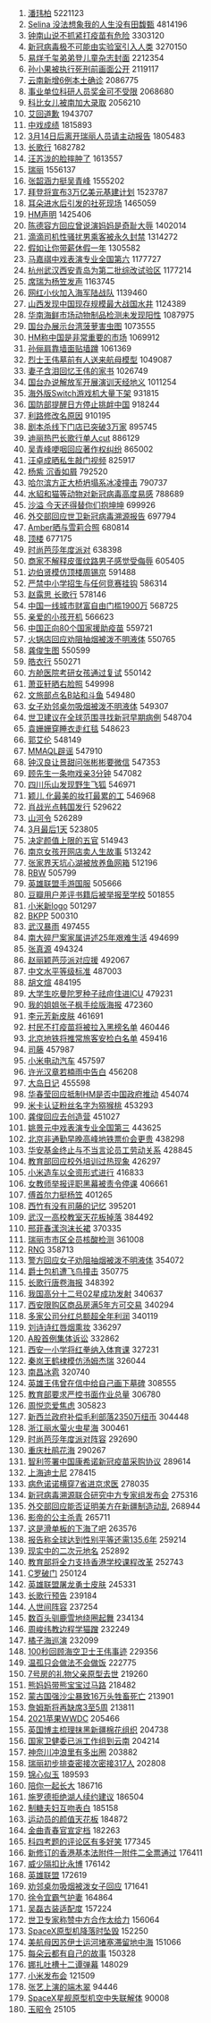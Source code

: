 1. [潘玮柏](https://s.weibo.com/weibo?q=%E6%BD%98%E7%8E%AE%E6%9F%8F&Refer=top) 5221123
1. [Selina 没法想象我的人生没有田馥甄](https://s.weibo.com/weibo?q=Selina%20%E6%B2%A1%E6%B3%95%E6%83%B3%E8%B1%A1%E6%88%91%E7%9A%84%E4%BA%BA%E7%94%9F%E6%B2%A1%E6%9C%89%E7%94%B0%E9%A6%A5%E7%94%84&Refer=top) 4814196
1. [钟南山说不抓紧打疫苗有危险](https://s.weibo.com/weibo?q=%23%E9%92%9F%E5%8D%97%E5%B1%B1%E8%AF%B4%E4%B8%8D%E6%8A%93%E7%B4%A7%E6%89%93%E7%96%AB%E8%8B%97%E6%9C%89%E5%8D%B1%E9%99%A9%23&Refer=top) 3303120
1. [新冠病毒极不可能由实验室引入人类](https://s.weibo.com/weibo?q=%23%E6%96%B0%E5%86%A0%E7%97%85%E6%AF%92%E6%9E%81%E4%B8%8D%E5%8F%AF%E8%83%BD%E7%94%B1%E5%AE%9E%E9%AA%8C%E5%AE%A4%E5%BC%95%E5%85%A5%E4%BA%BA%E7%B1%BB%23&Refer=top) 3270150
1. [易烊千玺弟弟登儿童杂志封面](https://s.weibo.com/weibo?q=%23%E6%98%93%E7%83%8A%E5%8D%83%E7%8E%BA%E5%BC%9F%E5%BC%9F%E7%99%BB%E5%84%BF%E7%AB%A5%E6%9D%82%E5%BF%97%E5%B0%81%E9%9D%A2%23&Refer=top) 2212354
1. [孙小果被执行死刑前画面公开](https://s.weibo.com/weibo?q=%23%E5%AD%99%E5%B0%8F%E6%9E%9C%E8%A2%AB%E6%89%A7%E8%A1%8C%E6%AD%BB%E5%88%91%E5%89%8D%E7%94%BB%E9%9D%A2%E5%85%AC%E5%BC%80%23&Refer=top) 2119117
1. [云南新增6例本土确诊](https://s.weibo.com/weibo?q=%E4%BA%91%E5%8D%97%E6%96%B0%E5%A2%9E6%E4%BE%8B%E6%9C%AC%E5%9C%9F%E7%A1%AE%E8%AF%8A&Refer=top) 2086775
1. [事业单位科研人员奖金可不受限](https://s.weibo.com/weibo?q=%23%E4%BA%8B%E4%B8%9A%E5%8D%95%E4%BD%8D%E7%A7%91%E7%A0%94%E4%BA%BA%E5%91%98%E5%A5%96%E9%87%91%E5%8F%AF%E4%B8%8D%E5%8F%97%E9%99%90%23&Refer=top) 2068680
1. [科比女儿被南加大录取](https://s.weibo.com/weibo?q=%E7%A7%91%E6%AF%94%E5%A5%B3%E5%84%BF%E8%A2%AB%E5%8D%97%E5%8A%A0%E5%A4%A7%E5%BD%95%E5%8F%96&Refer=top) 2056210
1. [艾回道歉](https://s.weibo.com/weibo?q=%E8%89%BE%E5%9B%9E%E9%81%93%E6%AD%89&Refer=top) 1943707
1. [中戏成绩](https://s.weibo.com/weibo?q=%E4%B8%AD%E6%88%8F%E6%88%90%E7%BB%A9&Refer=top) 1815893
1. [3月14日后离开瑞丽人员请主动报告](https://s.weibo.com/weibo?q=%233%E6%9C%8814%E6%97%A5%E5%90%8E%E7%A6%BB%E5%BC%80%E7%91%9E%E4%B8%BD%E4%BA%BA%E5%91%98%E8%AF%B7%E4%B8%BB%E5%8A%A8%E6%8A%A5%E5%91%8A%23&Refer=top) 1805483
1. [长歌行](https://s.weibo.com/weibo?q=%E9%95%BF%E6%AD%8C%E8%A1%8C&Refer=top) 1682782
1. [汪苏泷的脸摔肿了](https://s.weibo.com/weibo?q=%E6%B1%AA%E8%8B%8F%E6%B3%B7%E7%9A%84%E8%84%B8%E6%91%94%E8%82%BF%E4%BA%86&Refer=top) 1613557
1. [瑞丽](https://s.weibo.com/weibo?q=%E7%91%9E%E4%B8%BD&Refer=top) 1556137
1. [张韶涵力挺吴青峰](https://s.weibo.com/weibo?q=%E5%BC%A0%E9%9F%B6%E6%B6%B5%E5%8A%9B%E6%8C%BA%E5%90%B4%E9%9D%92%E5%B3%B0&Refer=top) 1555202
1. [拜登将宣布3万亿美元基建计划](https://s.weibo.com/weibo?q=%23%E6%8B%9C%E7%99%BB%E5%B0%86%E5%AE%A3%E5%B8%833%E4%B8%87%E4%BA%BF%E7%BE%8E%E5%85%83%E5%9F%BA%E5%BB%BA%E8%AE%A1%E5%88%92%23&Refer=top) 1523787
1. [耳朵进水后引发的社死现场](https://s.weibo.com/weibo?q=%23%E8%80%B3%E6%9C%B5%E8%BF%9B%E6%B0%B4%E5%90%8E%E5%BC%95%E5%8F%91%E7%9A%84%E7%A4%BE%E6%AD%BB%E7%8E%B0%E5%9C%BA%23&Refer=top) 1465059
1. [HM声明](https://s.weibo.com/weibo?q=HM%E5%A3%B0%E6%98%8E&Refer=top) 1425406
1. [陈德容方回应曾说演妈妈是奇耻大辱](https://s.weibo.com/weibo?q=%E9%99%88%E5%BE%B7%E5%AE%B9%E6%96%B9%E5%9B%9E%E5%BA%94%E6%9B%BE%E8%AF%B4%E6%BC%94%E5%A6%88%E5%A6%88%E6%98%AF%E5%A5%87%E8%80%BB%E5%A4%A7%E8%BE%B1&Refer=top) 1402014
1. [滴滴司机性骚扰男乘客被永久封禁](https://s.weibo.com/weibo?q=%23%E6%BB%B4%E6%BB%B4%E5%8F%B8%E6%9C%BA%E6%80%A7%E9%AA%9A%E6%89%B0%E7%94%B7%E4%B9%98%E5%AE%A2%E8%A2%AB%E6%B0%B8%E4%B9%85%E5%B0%81%E7%A6%81%23&Refer=top) 1314272
1. [假如让你带薪休假一年](https://s.weibo.com/weibo?q=%23%E5%81%87%E5%A6%82%E8%AE%A9%E4%BD%A0%E5%B8%A6%E8%96%AA%E4%BC%91%E5%81%87%E4%B8%80%E5%B9%B4%23&Refer=top) 1305582
1. [马嘉祺中戏表演专业全国第六](https://s.weibo.com/weibo?q=%23%E9%A9%AC%E5%98%89%E7%A5%BA%E4%B8%AD%E6%88%8F%E8%A1%A8%E6%BC%94%E4%B8%93%E4%B8%9A%E5%85%A8%E5%9B%BD%E7%AC%AC%E5%85%AD%23&Refer=top) 1177727
1. [杭州武汉西安青岛为第二批综改试验区](https://s.weibo.com/weibo?q=%E6%9D%AD%E5%B7%9E%E6%AD%A6%E6%B1%89%E8%A5%BF%E5%AE%89%E9%9D%92%E5%B2%9B%E4%B8%BA%E7%AC%AC%E4%BA%8C%E6%89%B9%E7%BB%BC%E6%94%B9%E8%AF%95%E9%AA%8C%E5%8C%BA&Refer=top) 1177214
1. [席瑞为杨笠发声](https://s.weibo.com/weibo?q=%E5%B8%AD%E7%91%9E%E4%B8%BA%E6%9D%A8%E7%AC%A0%E5%8F%91%E5%A3%B0&Refer=top) 1163745
1. [网红小伙加入海军陆战队](https://s.weibo.com/weibo?q=%23%E7%BD%91%E7%BA%A2%E5%B0%8F%E4%BC%99%E5%8A%A0%E5%85%A5%E6%B5%B7%E5%86%9B%E9%99%86%E6%88%98%E9%98%9F%23&Refer=top) 1139460
1. [山西发现中国现存规模最大战国水井](https://s.weibo.com/weibo?q=%23%E5%B1%B1%E8%A5%BF%E5%8F%91%E7%8E%B0%E4%B8%AD%E5%9B%BD%E7%8E%B0%E5%AD%98%E8%A7%84%E6%A8%A1%E6%9C%80%E5%A4%A7%E6%88%98%E5%9B%BD%E6%B0%B4%E4%BA%95%23&Refer=top) 1124389
1. [华南海鲜市场动物制品检测未发现阳性](https://s.weibo.com/weibo?q=%23%E5%8D%8E%E5%8D%97%E6%B5%B7%E9%B2%9C%E5%B8%82%E5%9C%BA%E5%8A%A8%E7%89%A9%E5%88%B6%E5%93%81%E6%A3%80%E6%B5%8B%E6%9C%AA%E5%8F%91%E7%8E%B0%E9%98%B3%E6%80%A7%23&Refer=top) 1087975
1. [国台办展示台湾菠萝害虫图](https://s.weibo.com/weibo?q=%23%E5%9B%BD%E5%8F%B0%E5%8A%9E%E5%B1%95%E7%A4%BA%E5%8F%B0%E6%B9%BE%E8%8F%A0%E8%90%9D%E5%AE%B3%E8%99%AB%E5%9B%BE%23&Refer=top) 1073555
1. [HM称中国是非常重要的市场](https://s.weibo.com/weibo?q=%23HM%E7%A7%B0%E4%B8%AD%E5%9B%BD%E6%98%AF%E9%9D%9E%E5%B8%B8%E9%87%8D%E8%A6%81%E7%9A%84%E5%B8%82%E5%9C%BA%23&Refer=top) 1069912
1. [孙俪肩靠墙面贴墙蹲](https://s.weibo.com/weibo?q=%E5%AD%99%E4%BF%AA%E8%82%A9%E9%9D%A0%E5%A2%99%E9%9D%A2%E8%B4%B4%E5%A2%99%E8%B9%B2&Refer=top) 1061369
1. [烈士王伟墓前有人送来航母模型](https://s.weibo.com/weibo?q=%E7%83%88%E5%A3%AB%E7%8E%8B%E4%BC%9F%E5%A2%93%E5%89%8D%E6%9C%89%E4%BA%BA%E9%80%81%E6%9D%A5%E8%88%AA%E6%AF%8D%E6%A8%A1%E5%9E%8B&Refer=top) 1049087
1. [妻子含泪回忆王伟的家书](https://s.weibo.com/weibo?q=%23%E5%A6%BB%E5%AD%90%E5%90%AB%E6%B3%AA%E5%9B%9E%E5%BF%86%E7%8E%8B%E4%BC%9F%E7%9A%84%E5%AE%B6%E4%B9%A6%23&Refer=top) 1026749
1. [国台办说解放军开展演训天经地义](https://s.weibo.com/weibo?q=%E5%9B%BD%E5%8F%B0%E5%8A%9E%E8%AF%B4%E8%A7%A3%E6%94%BE%E5%86%9B%E5%BC%80%E5%B1%95%E6%BC%94%E8%AE%AD%E5%A4%A9%E7%BB%8F%E5%9C%B0%E4%B9%89&Refer=top) 1011254
1. [海外版Switch游戏机大量下架](https://s.weibo.com/weibo?q=%23%E6%B5%B7%E5%A4%96%E7%89%88Switch%E6%B8%B8%E6%88%8F%E6%9C%BA%E5%A4%A7%E9%87%8F%E4%B8%8B%E6%9E%B6%23&Refer=top) 931815
1. [国防部提醒日方停止挑衅中国](https://s.weibo.com/weibo?q=%23%E5%9B%BD%E9%98%B2%E9%83%A8%E6%8F%90%E9%86%92%E6%97%A5%E6%96%B9%E5%81%9C%E6%AD%A2%E6%8C%91%E8%A1%85%E4%B8%AD%E5%9B%BD%23&Refer=top) 918244
1. [利路修改名原因](https://s.weibo.com/weibo?q=%E5%88%A9%E8%B7%AF%E4%BF%AE%E6%94%B9%E5%90%8D%E5%8E%9F%E5%9B%A0&Refer=top) 910195
1. [剧本杀线下门店已突破3万家](https://s.weibo.com/weibo?q=%23%E5%89%A7%E6%9C%AC%E6%9D%80%E7%BA%BF%E4%B8%8B%E9%97%A8%E5%BA%97%E5%B7%B2%E7%AA%81%E7%A0%B43%E4%B8%87%E5%AE%B6%23&Refer=top) 895745
1. [迪丽热巴长歌行单人cut](https://s.weibo.com/weibo?q=%23%E8%BF%AA%E4%B8%BD%E7%83%AD%E5%B7%B4%E9%95%BF%E6%AD%8C%E8%A1%8C%E5%8D%95%E4%BA%BAcut%23&Refer=top) 886129
1. [吴青峰哽咽回应著作权纠纷](https://s.weibo.com/weibo?q=%23%E5%90%B4%E9%9D%92%E5%B3%B0%E5%93%BD%E5%92%BD%E5%9B%9E%E5%BA%94%E8%91%97%E4%BD%9C%E6%9D%83%E7%BA%A0%E7%BA%B7%23&Refer=top) 865002
1. [汪卓成晒私生敲门视频](https://s.weibo.com/weibo?q=%23%E6%B1%AA%E5%8D%93%E6%88%90%E6%99%92%E7%A7%81%E7%94%9F%E6%95%B2%E9%97%A8%E8%A7%86%E9%A2%91%23&Refer=top) 825917
1. [杨紫 沉香如屑](https://s.weibo.com/weibo?q=%E6%9D%A8%E7%B4%AB%20%E6%B2%89%E9%A6%99%E5%A6%82%E5%B1%91&Refer=top) 792520
1. [哈尔滨方正大桥坍塌系冰凌撞击](https://s.weibo.com/weibo?q=%23%E5%93%88%E5%B0%94%E6%BB%A8%E6%96%B9%E6%AD%A3%E5%A4%A7%E6%A1%A5%E5%9D%8D%E5%A1%8C%E7%B3%BB%E5%86%B0%E5%87%8C%E6%92%9E%E5%87%BB%23&Refer=top) 790737
1. [水貂和猫等动物对新冠病毒高度易感](https://s.weibo.com/weibo?q=%23%E6%B0%B4%E8%B2%82%E5%92%8C%E7%8C%AB%E7%AD%89%E5%8A%A8%E7%89%A9%E5%AF%B9%E6%96%B0%E5%86%A0%E7%97%85%E6%AF%92%E9%AB%98%E5%BA%A6%E6%98%93%E6%84%9F%23&Refer=top) 788689
1. [沙溢 今天还得替你们抱坤坤](https://s.weibo.com/weibo?q=%E6%B2%99%E6%BA%A2%20%E4%BB%8A%E5%A4%A9%E8%BF%98%E5%BE%97%E6%9B%BF%E4%BD%A0%E4%BB%AC%E6%8A%B1%E5%9D%A4%E5%9D%A4&Refer=top) 699926
1. [外交部回应世卫新冠病毒溯源报告](https://s.weibo.com/weibo?q=%23%E5%A4%96%E4%BA%A4%E9%83%A8%E5%9B%9E%E5%BA%94%E4%B8%96%E5%8D%AB%E6%96%B0%E5%86%A0%E7%97%85%E6%AF%92%E6%BA%AF%E6%BA%90%E6%8A%A5%E5%91%8A%23&Refer=top) 697794
1. [Amber晒与雪莉合照](https://s.weibo.com/weibo?q=%23Amber%E6%99%92%E4%B8%8E%E9%9B%AA%E8%8E%89%E5%90%88%E7%85%A7%23&Refer=top) 680814
1. [顶楼](https://s.weibo.com/weibo?q=%E9%A1%B6%E6%A5%BC&Refer=top) 677175
1. [时尚芭莎年度派对](https://s.weibo.com/weibo?q=%E6%97%B6%E5%B0%9A%E8%8A%AD%E8%8E%8E%E5%B9%B4%E5%BA%A6%E6%B4%BE%E5%AF%B9&Refer=top) 638398
1. [商家不解释皮蛋纹路男子感觉受侮辱](https://s.weibo.com/weibo?q=%23%E5%95%86%E5%AE%B6%E4%B8%8D%E8%A7%A3%E9%87%8A%E7%9A%AE%E8%9B%8B%E7%BA%B9%E8%B7%AF%E7%94%B7%E5%AD%90%E6%84%9F%E8%A7%89%E5%8F%97%E4%BE%AE%E8%BE%B1%23&Refer=top) 605405
1. [边伯贤模仿顶楼周锡京](https://s.weibo.com/weibo?q=%23%E8%BE%B9%E4%BC%AF%E8%B4%A4%E6%A8%A1%E4%BB%BF%E9%A1%B6%E6%A5%BC%E5%91%A8%E9%94%A1%E4%BA%AC%23&Refer=top) 591488
1. [严禁中小学招生与任何竞赛挂钩](https://s.weibo.com/weibo?q=%23%E4%B8%A5%E7%A6%81%E4%B8%AD%E5%B0%8F%E5%AD%A6%E6%8B%9B%E7%94%9F%E4%B8%8E%E4%BB%BB%E4%BD%95%E7%AB%9E%E8%B5%9B%E6%8C%82%E9%92%A9%23&Refer=top) 586314
1. [赵露思 长歌行](https://s.weibo.com/weibo?q=%E8%B5%B5%E9%9C%B2%E6%80%9D%20%E9%95%BF%E6%AD%8C%E8%A1%8C&Refer=top) 578146
1. [中国一线城市财富自由门槛1900万](https://s.weibo.com/weibo?q=%23%E4%B8%AD%E5%9B%BD%E4%B8%80%E7%BA%BF%E5%9F%8E%E5%B8%82%E8%B4%A2%E5%AF%8C%E8%87%AA%E7%94%B1%E9%97%A8%E6%A7%9B1900%E4%B8%87%23&Refer=top) 568725
1. [亲爱的小孩开机](https://s.weibo.com/weibo?q=%23%E4%BA%B2%E7%88%B1%E7%9A%84%E5%B0%8F%E5%AD%A9%E5%BC%80%E6%9C%BA%23&Refer=top) 566623
1. [中国正向80个国家援助疫苗](https://s.weibo.com/weibo?q=%E4%B8%AD%E5%9B%BD%E6%AD%A3%E5%90%9180%E4%B8%AA%E5%9B%BD%E5%AE%B6%E6%8F%B4%E5%8A%A9%E7%96%AB%E8%8B%97&Refer=top) 559721
1. [火锅店回应劝阻抽烟被泼不明液体](https://s.weibo.com/weibo?q=%23%E7%81%AB%E9%94%85%E5%BA%97%E5%9B%9E%E5%BA%94%E5%8A%9D%E9%98%BB%E6%8A%BD%E7%83%9F%E8%A2%AB%E6%B3%BC%E4%B8%8D%E6%98%8E%E6%B6%B2%E4%BD%93%23&Refer=top) 550765
1. [龚俊生图](https://s.weibo.com/weibo?q=%23%E9%BE%9A%E4%BF%8A%E7%94%9F%E5%9B%BE%23&Refer=top) 550599
1. [皓衣行](https://s.weibo.com/weibo?q=%E7%9A%93%E8%A1%A3%E8%A1%8C&Refer=top) 550271
1. [方舱医院考研女孩通过复试](https://s.weibo.com/weibo?q=%23%E6%96%B9%E8%88%B1%E5%8C%BB%E9%99%A2%E8%80%83%E7%A0%94%E5%A5%B3%E5%AD%A9%E9%80%9A%E8%BF%87%E5%A4%8D%E8%AF%95%23&Refer=top) 550142
1. [萧亚轩晒右脸照](https://s.weibo.com/weibo?q=%E8%90%A7%E4%BA%9A%E8%BD%A9%E6%99%92%E5%8F%B3%E8%84%B8%E7%85%A7&Refer=top) 549998
1. [文旅部点名B站和斗鱼](https://s.weibo.com/weibo?q=%23%E6%96%87%E6%97%85%E9%83%A8%E7%82%B9%E5%90%8DB%E7%AB%99%E5%92%8C%E6%96%97%E9%B1%BC%23&Refer=top) 549480
1. [女子劝邻桌勿吸烟被泼不明液体](https://s.weibo.com/weibo?q=%23%E5%A5%B3%E5%AD%90%E5%8A%9D%E9%82%BB%E6%A1%8C%E5%8B%BF%E5%90%B8%E7%83%9F%E8%A2%AB%E6%B3%BC%E4%B8%8D%E6%98%8E%E6%B6%B2%E4%BD%93%23&Refer=top) 549307
1. [世卫建议在全球范围寻找新冠早期病例](https://s.weibo.com/weibo?q=%23%E4%B8%96%E5%8D%AB%E5%BB%BA%E8%AE%AE%E5%9C%A8%E5%85%A8%E7%90%83%E8%8C%83%E5%9B%B4%E5%AF%BB%E6%89%BE%E6%96%B0%E5%86%A0%E6%97%A9%E6%9C%9F%E7%97%85%E4%BE%8B%23&Refer=top) 548704
1. [袁姗姗穿睡衣走红毯](https://s.weibo.com/weibo?q=%23%E8%A2%81%E5%A7%97%E5%A7%97%E7%A9%BF%E7%9D%A1%E8%A1%A3%E8%B5%B0%E7%BA%A2%E6%AF%AF%23&Refer=top) 548623
1. [郭艾伦](https://s.weibo.com/weibo?q=%E9%83%AD%E8%89%BE%E4%BC%A6&Refer=top) 548149
1. [MMAQL辟谣](https://s.weibo.com/weibo?q=%23MMAQL%E8%BE%9F%E8%B0%A3%23&Refer=top) 547910
1. [钟汉良让景甜问张彬彬要微信](https://s.weibo.com/weibo?q=%23%E9%92%9F%E6%B1%89%E8%89%AF%E8%AE%A9%E6%99%AF%E7%94%9C%E9%97%AE%E5%BC%A0%E5%BD%AC%E5%BD%AC%E8%A6%81%E5%BE%AE%E4%BF%A1%23&Refer=top) 547353
1. [顾先生一条吻戏亲3分钟](https://s.weibo.com/weibo?q=%23%E9%A1%BE%E5%85%88%E7%94%9F%E4%B8%80%E6%9D%A1%E5%90%BB%E6%88%8F%E4%BA%B23%E5%88%86%E9%92%9F%23&Refer=top) 547082
1. [四川乐山发现野生飞狐](https://s.weibo.com/weibo?q=%23%E5%9B%9B%E5%B7%9D%E4%B9%90%E5%B1%B1%E5%8F%91%E7%8E%B0%E9%87%8E%E7%94%9F%E9%A3%9E%E7%8B%90%23&Refer=top) 546971
1. [颖儿 化最美的妆打最累的工](https://s.weibo.com/weibo?q=%E9%A2%96%E5%84%BF%20%E5%8C%96%E6%9C%80%E7%BE%8E%E7%9A%84%E5%A6%86%E6%89%93%E6%9C%80%E7%B4%AF%E7%9A%84%E5%B7%A5&Refer=top) 546968
1. [肖战光点韩国发行](https://s.weibo.com/weibo?q=%23%E8%82%96%E6%88%98%E5%85%89%E7%82%B9%E9%9F%A9%E5%9B%BD%E5%8F%91%E8%A1%8C%23&Refer=top) 529622
1. [山河令](https://s.weibo.com/weibo?q=%E5%B1%B1%E6%B2%B3%E4%BB%A4&Refer=top) 526289
1. [3月最后1天](https://s.weibo.com/weibo?q=%233%E6%9C%88%E6%9C%80%E5%90%8E1%E5%A4%A9%23&Refer=top) 523805
1. [决定颜值上限的五官](https://s.weibo.com/weibo?q=%23%E5%86%B3%E5%AE%9A%E9%A2%9C%E5%80%BC%E4%B8%8A%E9%99%90%E7%9A%84%E4%BA%94%E5%AE%98%23&Refer=top) 514943
1. [南京女孩开网店卖人生故事](https://s.weibo.com/weibo?q=%23%E5%8D%97%E4%BA%AC%E5%A5%B3%E5%AD%A9%E5%BC%80%E7%BD%91%E5%BA%97%E5%8D%96%E4%BA%BA%E7%94%9F%E6%95%85%E4%BA%8B%23&Refer=top) 513242
1. [张家界天坑心湖被放养鱼网箱](https://s.weibo.com/weibo?q=%E5%BC%A0%E5%AE%B6%E7%95%8C%E5%A4%A9%E5%9D%91%E5%BF%83%E6%B9%96%E8%A2%AB%E6%94%BE%E5%85%BB%E9%B1%BC%E7%BD%91%E7%AE%B1&Refer=top) 512196
1. [RBW](https://s.weibo.com/weibo?q=RBW&Refer=top) 505799
1. [英雄联盟手游国服](https://s.weibo.com/weibo?q=%23%E8%8B%B1%E9%9B%84%E8%81%94%E7%9B%9F%E6%89%8B%E6%B8%B8%E5%9B%BD%E6%9C%8D%23&Refer=top) 505666
1. [豆瓣用户差评书籍后被举报至学校](https://s.weibo.com/weibo?q=%E8%B1%86%E7%93%A3%E7%94%A8%E6%88%B7%E5%B7%AE%E8%AF%84%E4%B9%A6%E7%B1%8D%E5%90%8E%E8%A2%AB%E4%B8%BE%E6%8A%A5%E8%87%B3%E5%AD%A6%E6%A0%A1&Refer=top) 501855
1. [小米新logo](https://s.weibo.com/weibo?q=%23%E5%B0%8F%E7%B1%B3%E6%96%B0logo%23&Refer=top) 501297
1. [BKPP](https://s.weibo.com/weibo?q=BKPP&Refer=top) 500310
1. [武汉暴雨](https://s.weibo.com/weibo?q=%E6%AD%A6%E6%B1%89%E6%9A%B4%E9%9B%A8&Refer=top) 497455
1. [南大碎尸案家属讲述25年艰难生活](https://s.weibo.com/weibo?q=%23%E5%8D%97%E5%A4%A7%E7%A2%8E%E5%B0%B8%E6%A1%88%E5%AE%B6%E5%B1%9E%E8%AE%B2%E8%BF%B025%E5%B9%B4%E8%89%B0%E9%9A%BE%E7%94%9F%E6%B4%BB%23&Refer=top) 494699
1. [张真源](https://s.weibo.com/weibo?q=%E5%BC%A0%E7%9C%9F%E6%BA%90&Refer=top) 494324
1. [赵丽颖芭莎派对应援](https://s.weibo.com/weibo?q=%23%E8%B5%B5%E4%B8%BD%E9%A2%96%E8%8A%AD%E8%8E%8E%E6%B4%BE%E5%AF%B9%E5%BA%94%E6%8F%B4%23&Refer=top) 492067
1. [中文水平等级标准](https://s.weibo.com/weibo?q=%E4%B8%AD%E6%96%87%E6%B0%B4%E5%B9%B3%E7%AD%89%E7%BA%A7%E6%A0%87%E5%87%86&Refer=top) 487003
1. [胡文煊](https://s.weibo.com/weibo?q=%E8%83%A1%E6%96%87%E7%85%8A&Refer=top) 484195
1. [大学生吃曼陀罗种子祛痘住进ICU](https://s.weibo.com/weibo?q=%23%E5%A4%A7%E5%AD%A6%E7%94%9F%E5%90%83%E6%9B%BC%E9%99%80%E7%BD%97%E7%A7%8D%E5%AD%90%E7%A5%9B%E7%97%98%E4%BD%8F%E8%BF%9BICU%23&Refer=top) 479231
1. [我的姐姐张子枫手绘版海报](https://s.weibo.com/weibo?q=%E6%88%91%E7%9A%84%E5%A7%90%E5%A7%90%E5%BC%A0%E5%AD%90%E6%9E%AB%E6%89%8B%E7%BB%98%E7%89%88%E6%B5%B7%E6%8A%A5&Refer=top) 472360
1. [李元芳新皮肤](https://s.weibo.com/weibo?q=%23%E6%9D%8E%E5%85%83%E8%8A%B3%E6%96%B0%E7%9A%AE%E8%82%A4%23&Refer=top) 461691
1. [村民不打疫苗将被拉入黑榜名单](https://s.weibo.com/weibo?q=%23%E6%9D%91%E6%B0%91%E4%B8%8D%E6%89%93%E7%96%AB%E8%8B%97%E5%B0%86%E8%A2%AB%E6%8B%89%E5%85%A5%E9%BB%91%E6%A6%9C%E5%90%8D%E5%8D%95%23&Refer=top) 460446
1. [北京地铁将推常旅客安检白名单](https://s.weibo.com/weibo?q=%E5%8C%97%E4%BA%AC%E5%9C%B0%E9%93%81%E5%B0%86%E6%8E%A8%E5%B8%B8%E6%97%85%E5%AE%A2%E5%AE%89%E6%A3%80%E7%99%BD%E5%90%8D%E5%8D%95&Refer=top) 459416
1. [司藤](https://s.weibo.com/weibo?q=%E5%8F%B8%E8%97%A4&Refer=top) 457987
1. [小米电动汽车](https://s.weibo.com/weibo?q=%E5%B0%8F%E7%B1%B3%E7%94%B5%E5%8A%A8%E6%B1%BD%E8%BD%A6&Refer=top) 457597
1. [许光汉章若楠雨中告白](https://s.weibo.com/weibo?q=%23%E8%AE%B8%E5%85%89%E6%B1%89%E7%AB%A0%E8%8B%A5%E6%A5%A0%E9%9B%A8%E4%B8%AD%E5%91%8A%E7%99%BD%23&Refer=top) 456208
1. [大岛日记](https://s.weibo.com/weibo?q=%E5%A4%A7%E5%B2%9B%E6%97%A5%E8%AE%B0&Refer=top) 455598
1. [华春莹回应抵制HM是否中国政府推动](https://s.weibo.com/weibo?q=%23%E5%8D%8E%E6%98%A5%E8%8E%B9%E5%9B%9E%E5%BA%94%E6%8A%B5%E5%88%B6HM%E6%98%AF%E5%90%A6%E4%B8%AD%E5%9B%BD%E6%94%BF%E5%BA%9C%E6%8E%A8%E5%8A%A8%23&Refer=top) 454074
1. [米卡认证粉丝名字为猕猴桃](https://s.weibo.com/weibo?q=%23%E7%B1%B3%E5%8D%A1%E8%AE%A4%E8%AF%81%E7%B2%89%E4%B8%9D%E5%90%8D%E5%AD%97%E4%B8%BA%E7%8C%95%E7%8C%B4%E6%A1%83%23&Refer=top) 453293
1. [龚俊回应去创造营](https://s.weibo.com/weibo?q=%23%E9%BE%9A%E4%BF%8A%E5%9B%9E%E5%BA%94%E5%8E%BB%E5%88%9B%E9%80%A0%E8%90%A5%23&Refer=top) 451027
1. [姚景元中戏表演专业全国第三](https://s.weibo.com/weibo?q=%23%E5%A7%9A%E6%99%AF%E5%85%83%E4%B8%AD%E6%88%8F%E8%A1%A8%E6%BC%94%E4%B8%93%E4%B8%9A%E5%85%A8%E5%9B%BD%E7%AC%AC%E4%B8%89%23&Refer=top) 443625
1. [北京非通勤早晚高峰地铁票价会更贵](https://s.weibo.com/weibo?q=%23%E5%8C%97%E4%BA%AC%E9%9D%9E%E9%80%9A%E5%8B%A4%E6%97%A9%E6%99%9A%E9%AB%98%E5%B3%B0%E5%9C%B0%E9%93%81%E7%A5%A8%E4%BB%B7%E4%BC%9A%E6%9B%B4%E8%B4%B5%23&Refer=top) 438298
1. [华安基金终止与不当言论员工劳动关系](https://s.weibo.com/weibo?q=%E5%8D%8E%E5%AE%89%E5%9F%BA%E9%87%91%E7%BB%88%E6%AD%A2%E4%B8%8E%E4%B8%8D%E5%BD%93%E8%A8%80%E8%AE%BA%E5%91%98%E5%B7%A5%E5%8A%B3%E5%8A%A8%E5%85%B3%E7%B3%BB&Refer=top) 428845
1. [教育部回应校外培训过热现象](https://s.weibo.com/weibo?q=%23%E6%95%99%E8%82%B2%E9%83%A8%E5%9B%9E%E5%BA%94%E6%A0%A1%E5%A4%96%E5%9F%B9%E8%AE%AD%E8%BF%87%E7%83%AD%E7%8E%B0%E8%B1%A1%23&Refer=top) 426297
1. [小米造车以全资形式进行](https://s.weibo.com/weibo?q=%E5%B0%8F%E7%B1%B3%E9%80%A0%E8%BD%A6%E4%BB%A5%E5%85%A8%E8%B5%84%E5%BD%A2%E5%BC%8F%E8%BF%9B%E8%A1%8C&Refer=top) 416833
1. [女教师举报评职黑幕被责令停课](https://s.weibo.com/weibo?q=%E5%A5%B3%E6%95%99%E5%B8%88%E4%B8%BE%E6%8A%A5%E8%AF%84%E8%81%8C%E9%BB%91%E5%B9%95%E8%A2%AB%E8%B4%A3%E4%BB%A4%E5%81%9C%E8%AF%BE&Refer=top) 406661
1. [傅首尔力挺杨笠](https://s.weibo.com/weibo?q=%23%E5%82%85%E9%A6%96%E5%B0%94%E5%8A%9B%E6%8C%BA%E6%9D%A8%E7%AC%A0%23&Refer=top) 401265
1. [西竹有没有司藤的记忆](https://s.weibo.com/weibo?q=%23%E8%A5%BF%E7%AB%B9%E6%9C%89%E6%B2%A1%E6%9C%89%E5%8F%B8%E8%97%A4%E7%9A%84%E8%AE%B0%E5%BF%86%23&Refer=top) 395201
1. [武汉一高校教室天花板掉落](https://s.weibo.com/weibo?q=%23%E6%AD%A6%E6%B1%89%E4%B8%80%E9%AB%98%E6%A0%A1%E6%95%99%E5%AE%A4%E5%A4%A9%E8%8A%B1%E6%9D%BF%E6%8E%89%E8%90%BD%23&Refer=top) 384492
1. [邢菲春漾泡沫长裙](https://s.weibo.com/weibo?q=%E9%82%A2%E8%8F%B2%E6%98%A5%E6%BC%BE%E6%B3%A1%E6%B2%AB%E9%95%BF%E8%A3%99&Refer=top) 370335
1. [瑞丽市市区全员核酸检测](https://s.weibo.com/weibo?q=%E7%91%9E%E4%B8%BD%E5%B8%82%E5%B8%82%E5%8C%BA%E5%85%A8%E5%91%98%E6%A0%B8%E9%85%B8%E6%A3%80%E6%B5%8B&Refer=top) 361008
1. [RNG](https://s.weibo.com/weibo?q=RNG&Refer=top) 358713
1. [警方回应女子劝阻抽烟被泼不明液体](https://s.weibo.com/weibo?q=%E8%AD%A6%E6%96%B9%E5%9B%9E%E5%BA%94%E5%A5%B3%E5%AD%90%E5%8A%9D%E9%98%BB%E6%8A%BD%E7%83%9F%E8%A2%AB%E6%B3%BC%E4%B8%8D%E6%98%8E%E6%B6%B2%E4%BD%93&Refer=top) 354072
1. [爵士包机遭飞鸟撞击](https://s.weibo.com/weibo?q=%E7%88%B5%E5%A3%AB%E5%8C%85%E6%9C%BA%E9%81%AD%E9%A3%9E%E9%B8%9F%E6%92%9E%E5%87%BB&Refer=top) 350775
1. [长歌行唐卷海报](https://s.weibo.com/weibo?q=%23%E9%95%BF%E6%AD%8C%E8%A1%8C%E5%94%90%E5%8D%B7%E6%B5%B7%E6%8A%A5%23&Refer=top) 348392
1. [我国高分十二号02星成功发射](https://s.weibo.com/weibo?q=%E6%88%91%E5%9B%BD%E9%AB%98%E5%88%86%E5%8D%81%E4%BA%8C%E5%8F%B702%E6%98%9F%E6%88%90%E5%8A%9F%E5%8F%91%E5%B0%84&Refer=top) 340637
1. [西安限购区商品房满5年方可交易](https://s.weibo.com/weibo?q=%23%E8%A5%BF%E5%AE%89%E9%99%90%E8%B4%AD%E5%8C%BA%E5%95%86%E5%93%81%E6%88%BF%E6%BB%A15%E5%B9%B4%E6%96%B9%E5%8F%AF%E4%BA%A4%E6%98%93%23&Refer=top) 340294
1. [多家公司分红总额超全年利润](https://s.weibo.com/weibo?q=%23%E5%A4%9A%E5%AE%B6%E5%85%AC%E5%8F%B8%E5%88%86%E7%BA%A2%E6%80%BB%E9%A2%9D%E8%B6%85%E5%85%A8%E5%B9%B4%E5%88%A9%E6%B6%A6%23&Refer=top) 340119
1. [刘诗诗红唇烟熏妆](https://s.weibo.com/weibo?q=%23%E5%88%98%E8%AF%97%E8%AF%97%E7%BA%A2%E5%94%87%E7%83%9F%E7%86%8F%E5%A6%86%23&Refer=top) 336297
1. [A股首例集体诉讼](https://s.weibo.com/weibo?q=%23A%E8%82%A1%E9%A6%96%E4%BE%8B%E9%9B%86%E4%BD%93%E8%AF%89%E8%AE%BC%23&Refer=top) 332862
1. [西安一小学将红拳纳入体育课](https://s.weibo.com/weibo?q=%E8%A5%BF%E5%AE%89%E4%B8%80%E5%B0%8F%E5%AD%A6%E5%B0%86%E7%BA%A2%E6%8B%B3%E7%BA%B3%E5%85%A5%E4%BD%93%E8%82%B2%E8%AF%BE&Refer=top) 327231
1. [秦岚王鹤棣模仿汤姆杰瑞](https://s.weibo.com/weibo?q=%23%E7%A7%A6%E5%B2%9A%E7%8E%8B%E9%B9%A4%E6%A3%A3%E6%A8%A1%E4%BB%BF%E6%B1%A4%E5%A7%86%E6%9D%B0%E7%91%9E%23&Refer=top) 326044
1. [南昌冰雹](https://s.weibo.com/weibo?q=%E5%8D%97%E6%98%8C%E5%86%B0%E9%9B%B9&Refer=top) 320740
1. [英雄王伟曾在信中给自己画下墓碑](https://s.weibo.com/weibo?q=%E8%8B%B1%E9%9B%84%E7%8E%8B%E4%BC%9F%E6%9B%BE%E5%9C%A8%E4%BF%A1%E4%B8%AD%E7%BB%99%E8%87%AA%E5%B7%B1%E7%94%BB%E4%B8%8B%E5%A2%93%E7%A2%91&Refer=top) 308555
1. [教育部要求严控书面作业总量](https://s.weibo.com/weibo?q=%23%E6%95%99%E8%82%B2%E9%83%A8%E8%A6%81%E6%B1%82%E4%B8%A5%E6%8E%A7%E4%B9%A6%E9%9D%A2%E4%BD%9C%E4%B8%9A%E6%80%BB%E9%87%8F%23&Refer=top) 306780
1. [周悦恋爱焦虑](https://s.weibo.com/weibo?q=%23%E5%91%A8%E6%82%A6%E6%81%8B%E7%88%B1%E7%84%A6%E8%99%91%23&Refer=top) 305823
1. [新西兰政府补偿毛利部落2350万纽币](https://s.weibo.com/weibo?q=%E6%96%B0%E8%A5%BF%E5%85%B0%E6%94%BF%E5%BA%9C%E8%A1%A5%E5%81%BF%E6%AF%9B%E5%88%A9%E9%83%A8%E8%90%BD2350%E4%B8%87%E7%BA%BD%E5%B8%81&Refer=top) 304448
1. [浙江丽水萤火虫星海](https://s.weibo.com/weibo?q=%E6%B5%99%E6%B1%9F%E4%B8%BD%E6%B0%B4%E8%90%A4%E7%81%AB%E8%99%AB%E6%98%9F%E6%B5%B7&Refer=top) 300461
1. [时尚芭莎年度派对阵容](https://s.weibo.com/weibo?q=%23%E6%97%B6%E5%B0%9A%E8%8A%AD%E8%8E%8E%E5%B9%B4%E5%BA%A6%E6%B4%BE%E5%AF%B9%E9%98%B5%E5%AE%B9%23&Refer=top) 292690
1. [重庆杜鹃花海](https://s.weibo.com/weibo?q=%E9%87%8D%E5%BA%86%E6%9D%9C%E9%B9%83%E8%8A%B1%E6%B5%B7&Refer=top) 290267
1. [智利签署中国康希诺新冠疫苗采购协议](https://s.weibo.com/weibo?q=%23%E6%99%BA%E5%88%A9%E7%AD%BE%E7%BD%B2%E4%B8%AD%E5%9B%BD%E5%BA%B7%E5%B8%8C%E8%AF%BA%E6%96%B0%E5%86%A0%E7%96%AB%E8%8B%97%E9%87%87%E8%B4%AD%E5%8D%8F%E8%AE%AE%23&Refer=top) 289614
1. [上海迪士尼](https://s.weibo.com/weibo?q=%E4%B8%8A%E6%B5%B7%E8%BF%AA%E5%A3%AB%E5%B0%BC&Refer=top) 278415
1. [病危诺诺横穿7省进京求医](https://s.weibo.com/weibo?q=%E7%97%85%E5%8D%B1%E8%AF%BA%E8%AF%BA%E6%A8%AA%E7%A9%BF7%E7%9C%81%E8%BF%9B%E4%BA%AC%E6%B1%82%E5%8C%BB&Refer=top) 278035
1. [新冠病毒溯源联合研究中方专家组发布会](https://s.weibo.com/weibo?q=%23%E6%96%B0%E5%86%A0%E7%97%85%E6%AF%92%E6%BA%AF%E6%BA%90%E8%81%94%E5%90%88%E7%A0%94%E7%A9%B6%E4%B8%AD%E6%96%B9%E4%B8%93%E5%AE%B6%E7%BB%84%E5%8F%91%E5%B8%83%E4%BC%9A%23&Refer=top) 275316
1. [外交部回应能否证明美方在新疆制造动乱](https://s.weibo.com/weibo?q=%23%E5%A4%96%E4%BA%A4%E9%83%A8%E5%9B%9E%E5%BA%94%E8%83%BD%E5%90%A6%E8%AF%81%E6%98%8E%E7%BE%8E%E6%96%B9%E5%9C%A8%E6%96%B0%E7%96%86%E5%88%B6%E9%80%A0%E5%8A%A8%E4%B9%B1%23&Refer=top) 268944
1. [影帝的公主杀青](https://s.weibo.com/weibo?q=%23%E5%BD%B1%E5%B8%9D%E7%9A%84%E5%85%AC%E4%B8%BB%E6%9D%80%E9%9D%92%23&Refer=top) 265711
1. [这是滑单板的下海了吧](https://s.weibo.com/weibo?q=%23%E8%BF%99%E6%98%AF%E6%BB%91%E5%8D%95%E6%9D%BF%E7%9A%84%E4%B8%8B%E6%B5%B7%E4%BA%86%E5%90%A7%23&Refer=top) 263576
1. [报告称全球达到性别平等还需135.6年](https://s.weibo.com/weibo?q=%23%E6%8A%A5%E5%91%8A%E7%A7%B0%E5%85%A8%E7%90%83%E8%BE%BE%E5%88%B0%E6%80%A7%E5%88%AB%E5%B9%B3%E7%AD%89%E8%BF%98%E9%9C%80135.6%E5%B9%B4%23&Refer=top) 259214
1. [现实中的二次元地名](https://s.weibo.com/weibo?q=%23%E7%8E%B0%E5%AE%9E%E4%B8%AD%E7%9A%84%E4%BA%8C%E6%AC%A1%E5%85%83%E5%9C%B0%E5%90%8D%23&Refer=top) 252892
1. [教育部将全力支持香港学校课程改革](https://s.weibo.com/weibo?q=%23%E6%95%99%E8%82%B2%E9%83%A8%E5%B0%86%E5%85%A8%E5%8A%9B%E6%94%AF%E6%8C%81%E9%A6%99%E6%B8%AF%E5%AD%A6%E6%A0%A1%E8%AF%BE%E7%A8%8B%E6%94%B9%E9%9D%A9%23&Refer=top) 252743
1. [C罗破门](https://s.weibo.com/weibo?q=C%E7%BD%97%E7%A0%B4%E9%97%A8&Refer=top) 250124
1. [英雄联盟屠龙勇士皮肤](https://s.weibo.com/weibo?q=%23%E8%8B%B1%E9%9B%84%E8%81%94%E7%9B%9F%E5%B1%A0%E9%BE%99%E5%8B%87%E5%A3%AB%E7%9A%AE%E8%82%A4%23&Refer=top) 245331
1. [长歌行预告](https://s.weibo.com/weibo?q=%E9%95%BF%E6%AD%8C%E8%A1%8C%E9%A2%84%E5%91%8A&Refer=top) 239184
1. [人世间阵容](https://s.weibo.com/weibo?q=%23%E4%BA%BA%E4%B8%96%E9%97%B4%E9%98%B5%E5%AE%B9%23&Refer=top) 237254
1. [数百头驯鹿雪地绕圈起舞](https://s.weibo.com/weibo?q=%E6%95%B0%E7%99%BE%E5%A4%B4%E9%A9%AF%E9%B9%BF%E9%9B%AA%E5%9C%B0%E7%BB%95%E5%9C%88%E8%B5%B7%E8%88%9E&Refer=top) 234134
1. [周峻纬教边程学猫蹭](https://s.weibo.com/weibo?q=%23%E5%91%A8%E5%B3%BB%E7%BA%AC%E6%95%99%E8%BE%B9%E7%A8%8B%E5%AD%A6%E7%8C%AB%E8%B9%AD%23&Refer=top) 232249
1. [橘子海巡演](https://s.weibo.com/weibo?q=%E6%A9%98%E5%AD%90%E6%B5%B7%E5%B7%A1%E6%BC%94&Refer=top) 232099
1. [100秒回顾海空卫士王伟事迹](https://s.weibo.com/weibo?q=100%E7%A7%92%E5%9B%9E%E9%A1%BE%E6%B5%B7%E7%A9%BA%E5%8D%AB%E5%A3%AB%E7%8E%8B%E4%BC%9F%E4%BA%8B%E8%BF%B9&Refer=top) 229356
1. [温孤只会做法不会做饭](https://s.weibo.com/weibo?q=%23%E6%B8%A9%E5%AD%A4%E5%8F%AA%E4%BC%9A%E5%81%9A%E6%B3%95%E4%B8%8D%E4%BC%9A%E5%81%9A%E9%A5%AD%23&Refer=top) 222775
1. [7号房的礼物父亲原型去世](https://s.weibo.com/weibo?q=%237%E5%8F%B7%E6%88%BF%E7%9A%84%E7%A4%BC%E7%89%A9%E7%88%B6%E4%BA%B2%E5%8E%9F%E5%9E%8B%E5%8E%BB%E4%B8%96%23&Refer=top) 219260
1. [熊妈妈带熊宝宝过马路](https://s.weibo.com/weibo?q=%23%E7%86%8A%E5%A6%88%E5%A6%88%E5%B8%A6%E7%86%8A%E5%AE%9D%E5%AE%9D%E8%BF%87%E9%A9%AC%E8%B7%AF%23&Refer=top) 218482
1. [蒙古国强沙尘暴致16万头牲畜死亡](https://s.weibo.com/weibo?q=%23%E8%92%99%E5%8F%A4%E5%9B%BD%E5%BC%BA%E6%B2%99%E5%B0%98%E6%9A%B4%E8%87%B416%E4%B8%87%E5%A4%B4%E7%89%B2%E7%95%9C%E6%AD%BB%E4%BA%A1%23&Refer=top) 213901
1. [詹姆斯将再缺席3至5周](https://s.weibo.com/weibo?q=%E8%A9%B9%E5%A7%86%E6%96%AF%E5%B0%86%E5%86%8D%E7%BC%BA%E5%B8%AD3%E8%87%B35%E5%91%A8&Refer=top) 213811
1. [2021苹果WWDC](https://s.weibo.com/weibo?q=2021%E8%8B%B9%E6%9E%9CWWDC&Refer=top) 205466
1. [英国博主梳理抹黑新疆棉花组织](https://s.weibo.com/weibo?q=%E8%8B%B1%E5%9B%BD%E5%8D%9A%E4%B8%BB%E6%A2%B3%E7%90%86%E6%8A%B9%E9%BB%91%E6%96%B0%E7%96%86%E6%A3%89%E8%8A%B1%E7%BB%84%E7%BB%87&Refer=top) 204738
1. [国家卫健委已派工作组到云南](https://s.weibo.com/weibo?q=%23%E5%9B%BD%E5%AE%B6%E5%8D%AB%E5%81%A5%E5%A7%94%E5%B7%B2%E6%B4%BE%E5%B7%A5%E4%BD%9C%E7%BB%84%E5%88%B0%E4%BA%91%E5%8D%97%23&Refer=top) 204214
1. [神奈川冲浪里有多出圈](https://s.weibo.com/weibo?q=%23%E7%A5%9E%E5%A5%88%E5%B7%9D%E5%86%B2%E6%B5%AA%E9%87%8C%E6%9C%89%E5%A4%9A%E5%87%BA%E5%9C%88%23&Refer=top) 203882
1. [瑞丽初步排查密接次密接317人](https://s.weibo.com/weibo?q=%23%E7%91%9E%E4%B8%BD%E5%88%9D%E6%AD%A5%E6%8E%92%E6%9F%A5%E5%AF%86%E6%8E%A5%E6%AC%A1%E5%AF%86%E6%8E%A5317%E4%BA%BA%23&Refer=top) 202808
1. [锦心似玉](https://s.weibo.com/weibo?q=%E9%94%A6%E5%BF%83%E4%BC%BC%E7%8E%89&Refer=top) 189593
1. [陪你一起长大](https://s.weibo.com/weibo?q=%E9%99%AA%E4%BD%A0%E4%B8%80%E8%B5%B7%E9%95%BF%E5%A4%A7&Refer=top) 186716
1. [施罗德拒绝湖人续约建议](https://s.weibo.com/weibo?q=%E6%96%BD%E7%BD%97%E5%BE%B7%E6%8B%92%E7%BB%9D%E6%B9%96%E4%BA%BA%E7%BB%AD%E7%BA%A6%E5%BB%BA%E8%AE%AE&Refer=top) 186504
1. [制糖夫妇互吻表白](https://s.weibo.com/weibo?q=%23%E5%88%B6%E7%B3%96%E5%A4%AB%E5%A6%87%E4%BA%92%E5%90%BB%E8%A1%A8%E7%99%BD%23&Refer=top) 185158
1. [运动员的颜值天花板](https://s.weibo.com/weibo?q=%23%E8%BF%90%E5%8A%A8%E5%91%98%E7%9A%84%E9%A2%9C%E5%80%BC%E5%A4%A9%E8%8A%B1%E6%9D%BF%23&Refer=top) 184872
1. [金曲青春官宣定档](https://s.weibo.com/weibo?q=%23%E9%87%91%E6%9B%B2%E9%9D%92%E6%98%A5%E5%AE%98%E5%AE%A3%E5%AE%9A%E6%A1%A3%23&Refer=top) 182263
1. [科四考题的评论区有多好笑](https://s.weibo.com/weibo?q=%23%E7%A7%91%E5%9B%9B%E8%80%83%E9%A2%98%E7%9A%84%E8%AF%84%E8%AE%BA%E5%8C%BA%E6%9C%89%E5%A4%9A%E5%A5%BD%E7%AC%91%23&Refer=top) 177345
1. [新修订的香港基本法附件一附件二全票通过](https://s.weibo.com/weibo?q=%23%E6%96%B0%E4%BF%AE%E8%AE%A2%E7%9A%84%E9%A6%99%E6%B8%AF%E5%9F%BA%E6%9C%AC%E6%B3%95%E9%99%84%E4%BB%B6%E4%B8%80%E9%99%84%E4%BB%B6%E4%BA%8C%E5%85%A8%E7%A5%A8%E9%80%9A%E8%BF%87%23&Refer=top) 176411
1. [威少隔扣比永博](https://s.weibo.com/weibo?q=%23%E5%A8%81%E5%B0%91%E9%9A%94%E6%89%A3%E6%AF%94%E6%B0%B8%E5%8D%9A%23&Refer=top) 176142
1. [英雄联盟](https://s.weibo.com/weibo?q=%E8%8B%B1%E9%9B%84%E8%81%94%E7%9B%9F&Refer=top) 172619
1. [劝邻桌勿吸烟被泼女子回应](https://s.weibo.com/weibo?q=%23%E5%8A%9D%E9%82%BB%E6%A1%8C%E5%8B%BF%E5%90%B8%E7%83%9F%E8%A2%AB%E6%B3%BC%E5%A5%B3%E5%AD%90%E5%9B%9E%E5%BA%94%23&Refer=top) 171641
1. [徐令宜霸气护妻](https://s.weibo.com/weibo?q=%23%E5%BE%90%E4%BB%A4%E5%AE%9C%E9%9C%B8%E6%B0%94%E6%8A%A4%E5%A6%BB%23&Refer=top) 164864
1. [吴磊古装适配度](https://s.weibo.com/weibo?q=%23%E5%90%B4%E7%A3%8A%E5%8F%A4%E8%A3%85%E9%80%82%E9%85%8D%E5%BA%A6%23&Refer=top) 157224
1. [世卫专家称赞中方合作太给力](https://s.weibo.com/weibo?q=%E4%B8%96%E5%8D%AB%E4%B8%93%E5%AE%B6%E7%A7%B0%E8%B5%9E%E4%B8%AD%E6%96%B9%E5%90%88%E4%BD%9C%E5%A4%AA%E7%BB%99%E5%8A%9B&Refer=top) 156064
1. [SpaceX原型机降落时坠毁](https://s.weibo.com/weibo?q=SpaceX%E5%8E%9F%E5%9E%8B%E6%9C%BA%E9%99%8D%E8%90%BD%E6%97%B6%E5%9D%A0%E6%AF%81&Refer=top) 152250
1. [美航母因苏伊士运河堵塞滞留地中海](https://s.weibo.com/weibo?q=%E7%BE%8E%E8%88%AA%E6%AF%8D%E5%9B%A0%E8%8B%8F%E4%BC%8A%E5%A3%AB%E8%BF%90%E6%B2%B3%E5%A0%B5%E5%A1%9E%E6%BB%9E%E7%95%99%E5%9C%B0%E4%B8%AD%E6%B5%B7&Refer=top) 151066
1. [每朵云都有自己的故事](https://s.weibo.com/weibo?q=%23%E6%AF%8F%E6%9C%B5%E4%BA%91%E9%83%BD%E6%9C%89%E8%87%AA%E5%B7%B1%E7%9A%84%E6%95%85%E4%BA%8B%23&Refer=top) 150328
1. [娜扎吐槽十二谭弹幕](https://s.weibo.com/weibo?q=%23%E5%A8%9C%E6%89%8E%E5%90%90%E6%A7%BD%E5%8D%81%E4%BA%8C%E8%B0%AD%E5%BC%B9%E5%B9%95%23&Refer=top) 148029
1. [小米发布会](https://s.weibo.com/weibo?q=%E5%B0%8F%E7%B1%B3%E5%8F%91%E5%B8%83%E4%BC%9A&Refer=top) 121509
1. [张艺上演的端木翠](https://s.weibo.com/weibo?q=%23%E5%BC%A0%E8%89%BA%E4%B8%8A%E6%BC%94%E7%9A%84%E7%AB%AF%E6%9C%A8%E7%BF%A0%23&Refer=top) 94446
1. [SpaceX星舰原型机空中失联解体](https://s.weibo.com/weibo?q=SpaceX%E6%98%9F%E8%88%B0%E5%8E%9F%E5%9E%8B%E6%9C%BA%E7%A9%BA%E4%B8%AD%E5%A4%B1%E8%81%94%E8%A7%A3%E4%BD%93&Refer=top) 90008
1. [玉昭令](https://s.weibo.com/weibo?q=%E7%8E%89%E6%98%AD%E4%BB%A4&Refer=top) 25105
